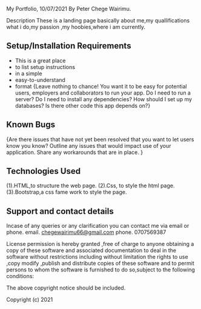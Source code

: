 My Portfolio, 10/07/2021
 By Peter Chege Wairimu.
 
 Description
 These is a landing page basically about me,my quallifications what i do,my passion ,my hoobies,where i am currently.

## Setup/Installation Requirements
* This is a great place
* to list setup instructions
* in a simple
* easy-to-understand
* format
{Leave nothing to chance! You want it to be easy for potential users, employers and collaborators to run your app. Do I need to run a server? Do I need to install any dependencies? How should I set up my databases? Is there other code this app depends on?}
## Known Bugs
{Are there issues that have not yet been resolved that you want to let users know you know? Outline any issues that would impact use of your application. Share any workarounds that are in place. }
## Technologies Used
(1).HTML,to structure the web page.
(2).Css, to style the html page.
(3).Bootstrap,a css fame work to style the page.
## Support and contact details
Incase of any queries or any clarification you can contact me via email or phone.
email. chegewairimu66@gmail.com
phone. 0707569387

License
permission is hereby granted ,free of charge to anyone obtaining a copy of these software and associated documentation to deal in the software without restrictions including without limitation the rights to use ,copy modify ,publish and distribute copies of these software and to permit persons to whom the software is furnished to do so,subject to the following conditions:

The above copyright notice should be included.

Copyright (c) 2021
  
